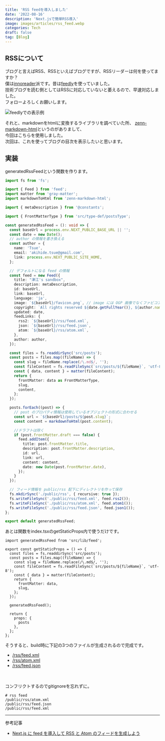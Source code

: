 ```yaml
---
title: 'RSS feedを導入しました'
date: '2022-08-16'
description: 'Next.jsで簡単RSS導入'
image: images/articles/rss_feed.webp
categories: Tech
draft: false
tag: [Blog]
---
```



## RSSについて
ブログと言えばRSS、RSSといえばブログですが、RSSリーダーは何を使ってますか？  
僕は[innoreader](https://jp.inoreader.com/search/feeds/https%3A%2F%2Ftsue-sandbox.vercel.app%2F)派です。昔は[feedly](https://feedly.com/i/discover/sources/search/feed/https%3A%2F%2Ftsue-sandbox.vercel.app%2F)を使っていました。  
技術ブログを読む側としてはRSSに対応していないと萎えるので、早速対応しました。  
フォローよろしくお願いします。

![feedlyでの表示例](/images/posts/feedly_sample.webp)

それと、markdownをhtmlに変換するライブラリを調べていた所、
[zenn-markdown-html](https://github.com/zenn-dev/zenn-editor#readme)というのがありまして、  
今回はこちらを使用しました。  
次回は、これを使ってブログの目次を表示したいと思います。

## 実装
generatedRssFeedという関数を作ります。

```js:src/lib/feed.ts
import fs from 'fs';

import { Feed } from 'feed';
import matter from 'gray-matter';
import markdownToHtml from 'zenn-markdown-html';

import { metaDescription } from '@constants';

import { FrontMatterType } from 'src/type-def/postsType';

const generatedRssFeed = (): void => {
  const baseUrl = process.env.NEXT_PUBLIC_BASE_URL || '';
  const date = new Date();
  // author の情報を書き換える
  const author = {
    name: 'Tsue',
    email: 'akihide.tsue@gmail.com',
    link: process.env.NEXT_PUBLIC_SITE_HOME,
  };

  // デフォルトになる feed の情報
  const feed = new Feed({
    title: "津江's sandbox",
    description: metaDescription,
    id: baseUrl,
    link: baseUrl,
    language: 'ja',
    image: `${baseUrl}/favicon.png`, // image には OGP 画像でなくファビコンを指定
    copyright: `All rights reserved ${date.getFullYear()}, ${author.name}`,
    updated: date,
    feedLinks: {
      rss2: `${baseUrl}/rss/feed.xml`,
      json: `${baseUrl}/rss/feed.json`,
      atom: `${baseUrl}/rss/atom.xml`,
    },
    author: author,
  });

  const files = fs.readdirSync('src/posts');
  const posts = files.map((fileName) => {
    const slug = fileName.replace(/\.md$/, '');
    const fileContent = fs.readFileSync(`src/posts/${fileName}`, 'utf-8');
    const { data, content } = matter(fileContent);
    return {
      frontMatter: data as FrontMatterType,
      slug,
      content,
    };
  });

  posts.forEach((post) => {
    // post のプロパティ情報は使用しているオブジェクトの形式に合わせる
    const url = `${baseUrl}/posts/${post.slug}`;
    const content = markdownToHtml(post.content);

    //ドラフトは除く
    if (post.frontMatter.draft === false) {
      feed.addItem({
        title: post.frontMatter.title,
        description: post.frontMatter.description,
        id: url,
        link: url,
        content: content,
        date: new Date(post.frontMatter.date),
      });
    }
  });

  // フィード情報を public/rss 配下にディレクトリを作って保存
  fs.mkdirSync('./public/rss', { recursive: true });
  fs.writeFileSync('./public/rss/feed.xml', feed.rss2());
  fs.writeFileSync('./public/rss/atom.xml', feed.atom1());
  fs.writeFileSync('./public/rss/feed.json', feed.json1());
};

export default generatedRssFeed;
```
あとは関数をindex.tsxのgetStaticProps内で使うだけです。

```js:src/pages/index.tsx
import generatedRssFeed from 'src/lib/feed';

export const getStaticProps = () => {
  const files = fs.readdirSync('src/posts');
  const posts = files.map((fileName) => {
    const slug = fileName.replace(/\.md$/, '');
    const fileContent = fs.readFileSync(`src/posts/${fileName}`, 'utf-8');
    const { data } = matter(fileContent);
    return {
      frontMatter: data,
      slug,
    };
  });

  generatedRssFeed();

  return {
    props: {
      posts
    },
  };
};
```

そうすると、build時に下記の3つのファイルが生成されるので完成です。
- [/rss/feed.xml](https://tsue-sandbox.vercel.app/rss/feed.xml)
- [/rss/atom.xml](https://tsue-sandbox.vercel.app/rss/atom.xml)
- [/rss/feed.json](https://tsue-sandbox.vercel.app/rss/feed.json)

　

コンフリクトするのでgitignoreを忘れずに。
```json:.gitignore
# rss feed
/public/rss/atom.xml
/public/rss/feed.json
/public/rss/feed.xml
```


---
参考記事
- [Next.js に feed を導入して RSS と Atom のフィードを生成しよう](https://fwywd.com/tech/next-feed-rss-atom)